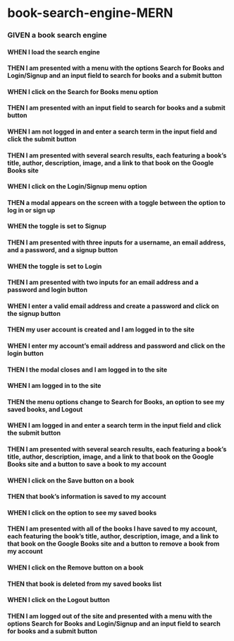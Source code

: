 # book-search-engine-MERN

### GIVEN a book search engine
#### WHEN I load the search engine
#### THEN I am presented with a menu with the options Search for Books and Login/Signup and an input field to search for books and a submit button
#### WHEN I click on the Search for Books menu option
#### THEN I am presented with an input field to search for books and a submit button
#### WHEN I am not logged in and enter a search term in the input field and click the submit button
#### THEN I am presented with several search results, each featuring a book’s title, author, description, image, and a link to that book on the Google Books site
#### WHEN I click on the Login/Signup menu option
#### THEN a modal appears on the screen with a toggle between the option to log in or sign up
#### WHEN the toggle is set to Signup
#### THEN I am presented with three inputs for a username, an email address, and a password, and a signup button
#### WHEN the toggle is set to Login
#### THEN I am presented with two inputs for an email address and a password and login button
#### WHEN I enter a valid email address and create a password and click on the signup button
#### THEN my user account is created and I am logged in to the site
#### WHEN I enter my account’s email address and password and click on the login button
#### THEN I the modal closes and I am logged in to the site
#### WHEN I am logged in to the site
#### THEN the menu options change to Search for Books, an option to see my saved books, and Logout
#### WHEN I am logged in and enter a search term in the input field and click the submit button
#### THEN I am presented with several search results, each featuring a book’s title, author, description, image, and a link to that book on the Google Books site and a button to save a book to my account
#### WHEN I click on the Save button on a book
#### THEN that book’s information is saved to my account
#### WHEN I click on the option to see my saved books
#### THEN I am presented with all of the books I have saved to my account, each featuring the book’s title, author, description, image, and a link to that book on the Google Books site and a button to remove a book from my account
#### WHEN I click on the Remove button on a book
#### THEN that book is deleted from my saved books list
#### WHEN I click on the Logout button
#### THEN I am logged out of the site and presented with a menu with the options Search for Books and Login/Signup and an input field to search for books and a submit button  